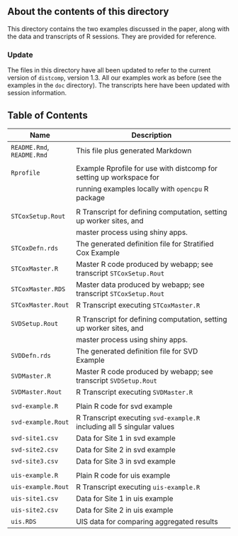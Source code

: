 About the contents of this directory
------------------------------------

This directory contains the two examples discussed in the paper, along
with the data and transcripts of R sessions. They are provided for
reference.

### Update

The files in this directory have all been updated to refer to the
current version of `distcomp`, version 1.3. All our examples work as
before (see the examples in the `doc` directory). The transcripts here
have been updated with session information.

Table of Contents
-----------------

<table>
<colgroup>
<col style="width: 26%" />
<col style="width: 73%" />
</colgroup>
<thead>
<tr class="header">
<th>Name</th>
<th>Description</th>
</tr>
</thead>
<tbody>
<tr class="odd">
<td><code>README.Rmd</code>, <code>README.Rmd</code></td>
<td>This file plus generated Markdown</td>
</tr>
<tr class="even">
<td></td>
<td></td>
</tr>
<tr class="odd">
<td><code>Rprofile</code></td>
<td>Example Rprofile for use with distcomp for setting up workspace for</td>
</tr>
<tr class="even">
<td></td>
<td>running examples locally with <code>opencpu</code> R package</td>
</tr>
<tr class="odd">
<td></td>
<td></td>
</tr>
<tr class="even">
<td><code>STCoxSetup.Rout</code></td>
<td>R Transcript for defining computation, setting up worker sites, and</td>
</tr>
<tr class="odd">
<td></td>
<td>master process using shiny apps.</td>
</tr>
<tr class="even">
<td><code>STCoxDefn.rds</code></td>
<td>The generated definition file for Stratified Cox Example</td>
</tr>
<tr class="odd">
<td><code>STCoxMaster.R</code></td>
<td>Master R code produced by webapp; see transcript <code>STCoxSetup.Rout</code></td>
</tr>
<tr class="even">
<td><code>STCoxMaster.RDS</code></td>
<td>Master data produced by webapp; see transcript <code>STCoxSetup.Rout</code></td>
</tr>
<tr class="odd">
<td><code>STCoxMaster.Rout</code></td>
<td>R Transcript executing <code>STCoxMaster.R</code></td>
</tr>
<tr class="even">
<td></td>
<td></td>
</tr>
<tr class="odd">
<td><code>SVDSetup.Rout</code></td>
<td>R Transcript for defining computation, setting up worker sites, and</td>
</tr>
<tr class="even">
<td></td>
<td>master process using shiny apps.</td>
</tr>
<tr class="odd">
<td><code>SVDDefn.rds</code></td>
<td>The generated definition file for SVD Example</td>
</tr>
<tr class="even">
<td><code>SVDMaster.R</code></td>
<td>Master R code produced by webapp; see transcript <code>SVDSetup.Rout</code></td>
</tr>
<tr class="odd">
<td><code>SVDMaster.Rout</code></td>
<td>R Transcript executing <code>SVDMaster.R</code></td>
</tr>
<tr class="even">
<td></td>
<td></td>
</tr>
<tr class="odd">
<td><code>svd-example.R</code></td>
<td>Plain R code for svd example</td>
</tr>
<tr class="even">
<td><code>svd-example.Rout</code></td>
<td>R Transcript executing <code>svd-example.R</code> including all 5 singular values</td>
</tr>
<tr class="odd">
<td><code>svd-site1.csv</code></td>
<td>Data for Site 1 in svd example</td>
</tr>
<tr class="even">
<td><code>svd-site2.csv</code></td>
<td>Data for Site 2 in svd example</td>
</tr>
<tr class="odd">
<td><code>svd-site3.csv</code></td>
<td>Data for Site 3 in svd example</td>
</tr>
<tr class="even">
<td></td>
<td></td>
</tr>
<tr class="odd">
<td><code>uis-example.R</code></td>
<td>Plain R code for uis example</td>
</tr>
<tr class="even">
<td><code>uis-example.Rout</code></td>
<td>R Transcript executing <code>uis-example.R</code></td>
</tr>
<tr class="odd">
<td><code>uis-site1.csv</code></td>
<td>Data for Site 1 in uis example</td>
</tr>
<tr class="even">
<td><code>uis-site2.csv</code></td>
<td>Data for Site 2 in uis example</td>
</tr>
<tr class="odd">
<td><code>uis.RDS</code></td>
<td>UIS data for comparing aggregated results</td>
</tr>
</tbody>
</table>
